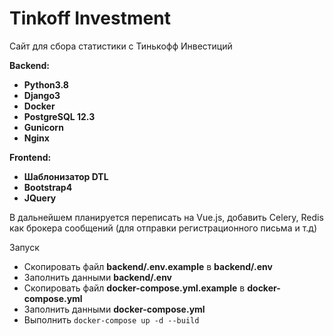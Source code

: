 # Tinkoff Investment
Сайт для сбора статистики с Тинькофф Инвестиций

**Backend:**
* **Python3.8**
* **Django3**
* **Docker**
* **PostgreSQL 12.3**
* **Gunicorn**
* **Nginx**

**Frontend:**
* **Шаблонизатор DTL**
* **Bootstrap4**
* **JQuery**

В дальнейшем планируется переписать на Vue.js, добавить Celery, Redis как брокера сообщений
(для отправки регистрационного письма и т.д)

Запуск
* Скопировать файл **backend/.env.example** в **backend/.env**
* Заполнить данными **backend/.env**
* Скопировать файл **docker-compose.yml.example** в **docker-compose.yml**
* Заполнить данными **docker-compose.yml**
* Выполнить `docker-compose up -d --build`
